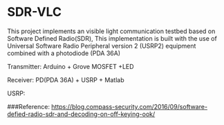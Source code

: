 # SDR-VLC
This project implements  an visible light communication testbed based on Software Defined Radio(SDR), This implementation is
built with the use of Universal Software Radio Peripheral version 2 (USRP2) equipment combined with a  photodiode (PDA 36A)

Transmitter: Arduino + Grove MOSFET +LED

Receiver: PD(PDA 36A) + USRP + Matlab

USRP:







###Reference:
https://blog.compass-security.com/2016/09/software-defied-radio-sdr-and-decoding-on-off-keying-ook/


